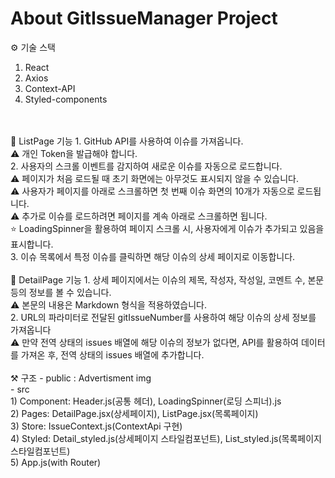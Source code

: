 # About GitIssueManager Project

⚙️ 기술 스택
1. React
2. Axios
3. Context-API
4. Styled-components
<br/>
<br/>
📄 ListPage 기능 
1. GitHub API를 사용하여 이슈를 가져옵니다.<br/>
⚠️ 개인 Token을 발급해야 합니다. <br/>
2. 사용자의 스크롤 이벤트를 감지하여 새로운 이슈를 자동으로 로드합니다.<br/>
⚠️ 페이지가 처음 로드될 때 초기 화면에는 아무것도 표시되지 않을 수 있습니다.<br/>
⚠️ 사용자가 페이지를 아래로 스크롤하면 첫 번째 이슈 화면의 10개가 자동으로 로드됩니다.<br/>
⚠️ 추가로 이슈를 로드하려면 페이지를 계속 아래로 스크롤하면 됩니다.<br/>
⭐️ LoadingSpinner을 활용하여 페이지 스크롤 시, 사용자에게 이슈가 추가되고 있음을 표시합니다.<br/>
3. 이슈 목록에서 특정 이슈를 클릭하면 해당 이슈의 상세 페이지로 이동합니다.<br/>
<br/>
📄 DetailPage 기능
1. 상세 페이지에서는 이슈의 제목, 작성자, 작성일, 코멘트 수, 본문 등의 정보를 볼 수 있습니다.<br/>
⚠️ 본문의 내용은 Markdown 형식을 적용하였습니다.<br/>
2. URL의 파라미터로 전달된 gitIssueNumber를 사용하여 해당 이슈의 상세 정보를 가져옵니다<br/>
⚠️ 만약 전역 상태의 issues 배열에 해당 이슈의 정보가 없다면, API를 활용하여 데이터를 가져온 후, 전역 상태의 issues 배열에 추가합니다.<br/>
<br/>
⚒️ 구조 
- public : Advertisment img<br/>
- src</br>
1) Component: Header.js(공통 헤더), LoadingSpinner(로딩 스피너).js</br>
2) Pages: DetailPage.jsx(상세페이지), ListPage.jsx(목록페이지)</br>
3) Store: IssueContext.js(ContextApi 구현)</br>
4) Styled: Detail_styled.js(상세페이지 스타일컴포넌트), List_styled.js(목록페이지 스타일컴포넌트)</br>
5) App.js(with Router)